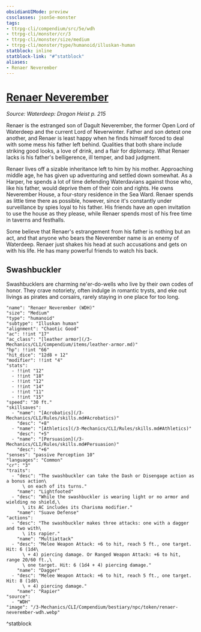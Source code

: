 ```yaml
---
obsidianUIMode: preview
cssclasses: json5e-monster
tags:
- ttrpg-cli/compendium/src/5e/wdh
- ttrpg-cli/monster/cr/3
- ttrpg-cli/monster/size/medium
- ttrpg-cli/monster/type/humanoid/illuskan-human
statblock: inline
statblock-link: "#^statblock"
aliases:
- Renaer Neverember
---
```

# [Renaer Neverember](3-Mechanics\CLI\Compendium\bestiary\npc/renaer-neverember-wdh.md)
*Source: Waterdeep: Dragon Heist p. 215*  

Renaer is the estranged son of Dagult Neverember, the former Open Lord of Waterdeep and the current Lord of Neverwinter. Father and son detest one another, and Renaer is least happy when he finds himself forced to deal with some mess his father left behind. Qualities that both share include striking good looks, a love of drink, and a flair for diplomacy. What Renaer lacks is his father's belligerence, ill temper, and bad judgment.

Renaer lives off a sizable inheritance left to him by his mother. Approaching middle age, he has given up adventuring and settled down somewhat. As a Harper, he spends a lot of time defending Waterdavians against those who, like his father, would deprive them of their coin and rights. He owns Neverember House, a four-story residence in the Sea Ward. Renaer spends as little time there as possible, however, since it's constantly under surveillance by spies loyal to his father. His friends have an open invitation to use the house as they please, while Renaer spends most of his free time in taverns and festhalls.

Some believe that Renaer's estrangement from his father is nothing but an act, and that anyone who bears the Neverember name is an enemy of Waterdeep. Renaer just shakes his head at such accusations and gets on with his life. He has many powerful friends to watch his back.

## Swashbuckler

Swashbucklers are charming ne'er-do-wells who live by their own codes of honor. They crave notoriety, often indulge in romantic trysts, and eke out livings as pirates and corsairs, rarely staying in one place for too long.

```statblock
"name": "Renaer Neverember (WDH)"
"size": "Medium"
"type": "humanoid"
"subtype": "Illuskan human"
"alignment": "Chaotic Good"
"ac": !!int "17"
"ac_class": "[leather armor](/3-Mechanics/CLI/Compendium/items/leather-armor.md)"
"hp": !!int "66"
"hit_dice": "12d8 + 12"
"modifier": !!int "4"
"stats":
  - !!int "12"
  - !!int "18"
  - !!int "12"
  - !!int "14"
  - !!int "11"
  - !!int "15"
"speed": "30 ft."
"skillsaves":
  - "name": "[Acrobatics](/3-Mechanics/CLI/Rules/skills.md#Acrobatics)"
    "desc": "+8"
  - "name": "[Athletics](/3-Mechanics/CLI/Rules/skills.md#Athletics)"
    "desc": "+5"
  - "name": "[Persuasion](/3-Mechanics/CLI/Rules/skills.md#Persuasion)"
    "desc": "+6"
"senses": "passive Perception 10"
"languages": "Common"
"cr": "3"
"traits":
  - "desc": "The swashbuckler can take the Dash or Disengage action as a bonus action\
      \ on each of its turns."
    "name": "Lightfooted"
  - "desc": "While the swashbuckler is wearing light or no armor and wielding no shield,\
      \ its AC includes its Charisma modifier."
    "name": "Suave Defense"
"actions":
  - "desc": "The swashbuckler makes three attacks: one with a dagger and two with\
      \ its rapier."
    "name": "Multiattack"
  - "desc": "Melee Weapon Attack: +6 to hit, reach 5 ft., one target. Hit: 6 (1d4\
      \ + 4) piercing damage. Or Ranged Weapon Attack: +6 to hit, range 20/60 ft.,\
      \ one target. Hit: 6 (1d4 + 4) piercing damage."
    "name": "Dagger"
  - "desc": "Melee Weapon Attack: +6 to hit, reach 5 ft., one target. Hit: 8 (1d8\
      \ + 4) piercing damage."
    "name": "Rapier"
"source":
  - "WDH"
"image": "/3-Mechanics/CLI/Compendium/bestiary/npc/token/renaer-neverember-wdh.webp"
```
^statblock